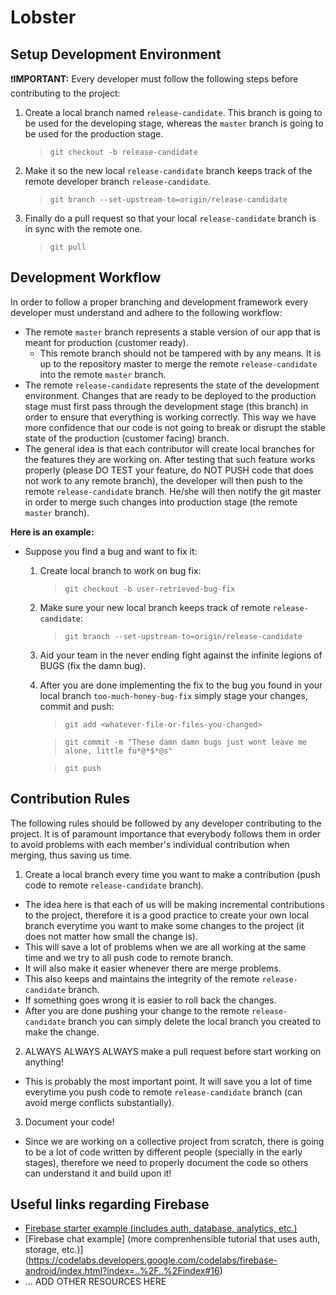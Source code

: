 # Lobster


## Setup Development Environment

:exclamation:**IMPORTANT:** Every developer must follow the following steps before contributing to the project:

1. Create a local branch named `release-candidate`. This branch is going to be used for the developing stage, whereas the `master` branch is going to be used for the production stage.

    > `git checkout -b release-candidate`

2. Make it so the new local `release-candidate` branch keeps track of the remote developer branch `release-candidate`.

    > `git branch --set-upstream-to=origin/release-candidate`

3. Finally do a pull request so that your local `release-candidate` branch is in sync with the remote one.

    > `git pull`


## Development Workflow

In order to follow a proper branching and development framework every developer must understand and adhere to the following workflow:

* The remote `master` branch represents a stable version of our app that is meant for production (customer ready).
    * This remote branch should not be tampered with by any means. It is up to the repository master to merge the remote `release-candidate` into the remote `master` branch.
* The remote `release-candidate` represents the state of the development environment. Changes that are ready to be deployed to the production stage must first pass through the development stage (this branch) in order to ensure that everything is working correctly. This way we have more confidence that our code is not going to break or disrupt the stable state of the production (customer facing) branch.
* The general idea is that each contributor will create local branches for the features they are working on. After testing that such feature works properly (please DO TEST your feature, do NOT PUSH code that does not work to any remote branch), the developer will then push to the remote `release-candidate` branch. He/she will then notify the git master in order to merge such changes into production stage (the remote `master` branch).

**Here is an example:**

* Suppose you find a bug and want to fix it:
    1. Create local branch to work on bug fix:

        > `git checkout -b user-retrieved-bug-fix`

    2. Make sure your new local branch keeps track of remote `release-candidate`:

        > `git branch --set-upstream-to=origin/release-candidate`

    2. Aid your team in the never ending fight against the infinite legions of BUGS (fix the damn bug).
    3. After you are done implementing the fix to the bug you found in your local branch `too-much-honey-bug-fix` simply stage your changes, commit and push:

        > `git add <whatever-file-or-files-you-changed>`

        > `git commit -m "These damn damn bugs just wont leave me alone, little fu*@*$*@s"`

        > `git push`

## Contribution Rules

The following rules should be followed by any developer contributing to the project. It is of paramount importance that everybody follows them in order to avoid problems with each member's individual contribution when merging, thus saving us time.

1. Create a local branch every time you want to make a contribution (push code to remote `release-candidate` branch).
  * The idea here is that each of us will be making incremental contributions to the project, therefore it is a good practice to create your own local branch everytime you want to make some changes to the project (it does not matter how small the change is).
  * This will save a lot of problems when we are all working at the same time and we try to all push code to remote branch.
  *  It will also make it easier whenever there are merge problems.
  *  This also keeps and maintains the integrity of the remote `release-candidate` branch.
  *  If something goes wrong it is easier to roll back the changes.
  *  After you are done pushing your change to the remote `release-candidate` branch you can simply delete the local branch you created to make the change.
2.   ALWAYS ALWAYS ALWAYS make a pull request before start working on anything!
  * This is probably the most important point. It will save you a lot of time everytime you push code to remote `release-candidate` branch (can avoid merge conflicts substantially).
3. Document your code!
  * Since we are working on a collective project from scratch, there is going to be a lot of code written by different people (specially in the early stages), therefore we need to properly document the code so others can understand it and build upon it!

## Useful links regarding Firebase
* [Firebase starter example (includes auth, database, analytics, etc.)](https://github.com/firebase/quickstart-android)
* [Firebase chat example] (more comprenhensible tutorial that uses auth, storage, etc.)](https://codelabs.developers.google.com/codelabs/firebase-android/index.html?index=..%2F..%2Findex#16)
* ... ADD OTHER RESOURCES HERE

